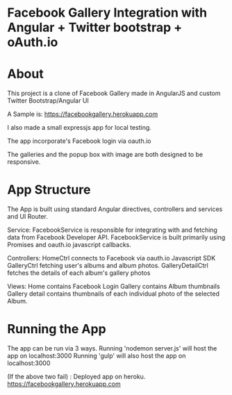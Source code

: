 Facebook Gallery Integration with Angular + Twitter bootstrap + oAuth.io
========================

About
========

This project is a clone of Facebook Gallery made in AngularJS and custom Twitter Bootstrap/Angular UI

A Sample is: https://facebookgallery.herokuapp.com

I also made a small expressjs app for local testing.

The app incorporate's Facebook login via oauth.io

The galleries and the popup box with image are both designed to be responsive.

App Structure
========

The App is built using standard Angular directives, controllers and services and UI Router.

Service:
 FacebookService is responsible for integrating with and fetching data from Facebook Developer API.
 FacebookService is built primarily using Promises and oauth.io javascript callbacks.

Controllers:
 HomeCtrl connects to Facebook via oauth.io Javascript SDK
 GalleryCtrl fetching user's albums and album photos.
 GalleryDetailCtrl fetches the details of each album's gallery photos

Views:
 Home contains Facebook Login
 Gallery contains Album thumbnails
 Gallery detail contains thumbnails of each individual photo of the selected Album.


Running the App
========

The app can be run via 3 ways.
Running 'nodemon server.js' will host the app on localhost:3000
Running 'gulp' will also host the app on localhost:3000

(If the above two fail) :
Deployed app on heroku.
https://facebookgallery.herokuapp.com
